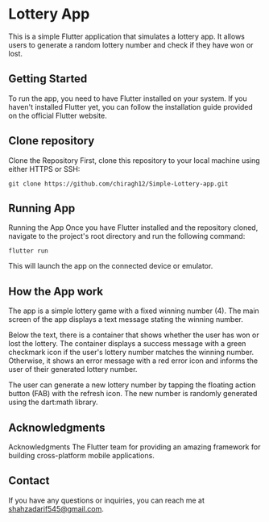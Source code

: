 
# Lottery App
This is a simple Flutter application that simulates a lottery app. It allows users to generate a random lottery number and check if they have won or lost.





## Getting Started
To run the app, you need to have Flutter installed on your system. If you haven't installed Flutter yet, you can follow the installation guide provided on the official Flutter website.
## Clone repository
Clone the Repository
First, clone this repository to your local machine using either HTTPS or SSH:
```
git clone https://github.com/chiragh12/Simple-Lottery-app.git

```
## Running App
Running the App
Once you have Flutter installed and the repository cloned, navigate to the project's root directory and run the following command:
```
flutter run
```
This will launch the app on the connected device or emulator.
## How the App work
The app is a simple lottery game with a fixed winning number (4). The main screen of the app displays a text message stating the winning number.

Below the text, there is a container that shows whether the user has won or lost the lottery. The container displays a success message with a green checkmark icon if the user's lottery number matches the winning number. Otherwise, it shows an error message with a red error icon and informs the user of their generated lottery number.

The user can generate a new lottery number by tapping the floating action button (FAB) with the refresh icon. The new number is randomly generated using the dart:math library.
## Acknowledgments
Acknowledgments
The Flutter team for providing an amazing framework for building cross-platform mobile applications.
## Contact
If you have any questions or inquiries, you can reach me at shahzadarif545@gmail.com.
